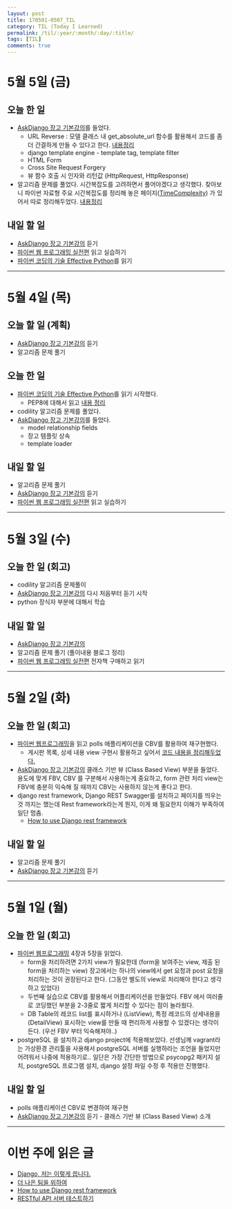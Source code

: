 ```yaml
---
layout: post
title: 170501-0507_TIL
category: TIL (Today I Learned)
permalink: /til/:year/:month/:day/:title/
tags: [TIL]
comments: true
---
```

# 5월 5일 (금)

## 오늘 한 일
- [AskDjango 장고 기본강의](https://nomade.kr/vod/django/)를 들었다.
  - URL Reverse : 모델 클래스 내 get_absolute_url 함수를 활용해서 코드를 좀 더 간결하게 만들 수 있다고 한다. [내용정리](https://wayhome25.github.io/django/2017/05/05/django-url-reverse/)
  - django template engine - template tag, template filter
  - HTML Form
  - Cross Site Request Forgery
  - 뷰 함수 호출 시 인자와 리턴값 (HttpRequest, HttpResponse)
 - 알고리즘 문제를 풀었다. 시간복잡도를 고려하면서 풀어야겠다고 생각했다. 찾아보니 파이썬 자료형 주요 시간복잡도를 정리해 놓은 페이지([TimeComplexity](https://wiki.python.org/moin/TimeComplexity)) 가 있어서 따로 정리해두었다. [내용정리](http://127.0.0.1:4000/python/2017/05/05/time-complexity/)

## 내일 할 일
- [AskDjango 장고 기본강의](https://nomade.kr/vod/django/) 듣기
- [파이썬 웹 프로그래밍 실전편](http://www.aladin.co.kr/shop/wproduct.aspx?ItemId=86938449) 읽고 실습하기
- [파이썬 코딩의 기술 Effective Python](http://www.gilbut.co.kr/book/bookView.aspx?bookcode=BN001430)를 읽기

---
# 5월 4일 (목)
## 오늘 할 일 (계획)
- [AskDjango 장고 기본강의](https://nomade.kr/vod/django/) 듣기
- 알고리즘 문제 풀기

## 오늘 한 일
- [파이썬 코딩의 기술 Effective Python](http://www.gilbut.co.kr/book/bookView.aspx?bookcode=BN001430)를 읽기 시작했다.
  - PEP8에 대해서 읽고 [내용 정리](https://wayhome25.github.io/python/2017/05/04/pep8/)
- codility 알고리즘 문제를 풀었다.
- [AskDjango 장고 기본강의](https://nomade.kr/vod/django/)를 들었다.
  - model relationship fields
  - 장고 템플릿 상속
  - template loader

## 내일 할 일
- 알고리즘 문제 풀기
- [AskDjango 장고 기본강의](https://nomade.kr/vod/django/) 듣기
- [파이썬 웹 프로그래밍 실전편](http://www.aladin.co.kr/shop/wproduct.aspx?ItemId=86938449) 읽고 실습하기

---

# 5월 3일 (수)
## 오늘 한 일 (회고)
- codility 알고리즘 문제풀이
- [AskDjango 장고 기본강의](https://nomade.kr/vod/django/) 다시 처음부터 듣기 시작
- python 장식자 부분에 대해서 학습

## 내일 할 일
- [AskDjango 장고 기본강의](https://nomade.kr/vod/django/)
- 알고리즘 문제 풀기 (풀이내용 블로그 정리)
- [파이썬 웹 프로그래밍 실전편](http://www.aladin.co.kr/shop/wproduct.aspx?ItemId=86938449) 전자책 구매하고 읽기

---
# 5월 2일 (화)
## 오늘 한 일 (회고)
- [파이썬 웹프로그래밍](http://www.yes24.com/24/goods/17295239?scode=032&OzSrank=1)을 읽고 polls 애플리케이션을 CBV를 활용하여 재구현했다.
  - 게시판 목록, 상세 내용 view 구현시 활용하고 싶어서 [코드 내용을 정리해두었다.](https://wayhome25.github.io/django/2017/05/02/CBV/)
- [AskDjango 장고 기본강의](https://nomade.kr/vod/django/) 클래스 기반 뷰 (Class Based View) 부분을 들었다. 용도에 맞게 FBV, CBV 를 구분해서 사용하는게 중요하고, form 관련 처리 view는 FBV에 충분히 익숙해 질 때까지 CBV는 사용하지 않는게 좋다고 한다.
- django rest framework, Django REST Swagger를 설치하고 페이지를 띄우는 것 까지는 했는데 Rest framework라는게 뭔지, 이게 왜 필요한지 이해가 부족하여 일단 멈춤.
  - [How to use Django rest framework](https://www.buzzvil.com/2016/12/26/how-to-use-django-rest-framework-buzzvil/)

## 내일 할 일
- 알고리즘 문제 풀기
- [AskDjango 장고 기본강의](https://nomade.kr/vod/django/) 듣기

---
# 5월 1일 (월)
## 오늘 한 일 (회고)
- [파이썬 웹프로그래밍](http://www.yes24.com/24/goods/17295239?scode=032&OzSrank=1) 4장과 5장을 읽었다.
  - form을 처리하려면 2가지 view가 필요한데 (form을 보여주는 view, 제출 된 form을 처리하는 view)
    장고에서는 하나의 view에서 get 요청과 post 요청을 처리하는 것이 권장된다고 한다. (그동안 별도의 view로 처리해야 한다고 생각하고 있었다)
  - 두번째 실습으로 CBV를 활용해서 어플리케이션을 만들었다. FBV 에서 여러줄로 코딩했던 부분을 2-3줄로 짧게 처리할 수 있다는 점이 놀라웠다.
  - DB Table의 레코드 list를 표시하거나 (ListView), 특정 레코드의 상세내용을 (DetailView) 표시하는 view를 만들 때 편리하게 사용할 수 있겠다는 생각이 든다. (우선 FBV 부터 익숙해져야..)
- postgreSQL 을 설치하고 django project에 적용해보았다. 선생님께 vagrant라는 가상환경 관리툴을 사용해서 postgreSQL 서버를 실행하라는 조언을 들었지만 어려워서 나중에 적용하기로.. 일단은 가장 간단한 방법으로 psycopg2 패키지 설치, postgreSQL 프로그램 설치, django 설정 파일 수정 후 적용만 진행했다.

## 내일 할 일
- polls 애플리케이션 CBV로 변경하여 재구현
- [AskDjango 장고 기본강의](https://nomade.kr/vod/django/) 듣기 - 클래스 기반 뷰 (Class Based View) 소개

---

# 이번 주에 읽은 글
- [Django, 저는 이렇게 씁니다.](https://www.slideshare.net/perhapsspy/django-42665652)
- [더 나은 팀을 위하여](https://www.slideshare.net/HeejongAhn/ss-73274788)
- [How to use Django rest framework](https://www.buzzvil.com/2016/12/26/how-to-use-django-rest-framework-buzzvil/)
- [RESTful API 서버 테스트하기](http://blog.sapzil.org/2017/03/12/testing-restful-api-servers/)
